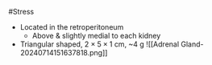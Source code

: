 #Stress

- Located in the retroperitoneum
	- Above & slightly medial to each kidney
- Triangular shaped, $2\times5\times1$ cm, ~4 g
![[Adrenal Gland-20240714151637818.png]]

